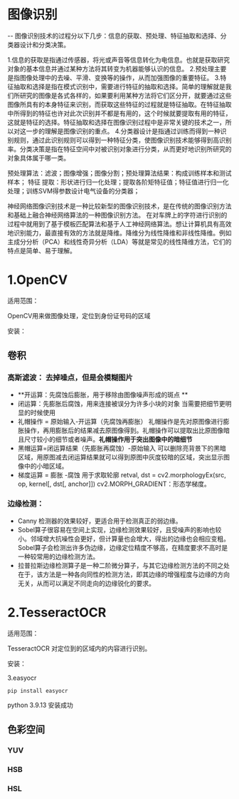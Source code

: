 # 图像识别

-- 图像识别技术的过程分以下几步：信息的获取、预处理、特征抽取和选择、分类器设计和分类决策。

 1.信息的获取是指通过传感器，将光或声音等信息转化为电信息。也就是获取研究对象的基本信息并通过某种方法将其转变为机器能够认识的信息。
 2.预处理主要是指图像处理中的去噪、平滑、变换等的操作，从而加强图像的重要特征。
 3.特征抽取和选择是指在模式识别中，需要进行特征的抽取和选择。简单的理解就是我们所研究的图像是各式各样的，如果要利用某种方法将它们区分开，就要通过这些图像所具有的本身特征来识别，而获取这些特征的过程就是特征抽取。在特征抽取中所得到的特征也许对此次识别并不都是有用的，这个时候就要提取有用的特征，这就是特征的选择。特征抽取和选择在图像识别过程中是非常关键的技术之一，所以对这一步的理解是图像识别的重点。
 4.分类器设计是指通过训练而得到一种识别规则，通过此识别规则可以得到一种特征分类，使图像识别技术能够得到高识别率。分类决策是指在特征空间中对被识别对象进行分类，从而更好地识别所研究的对象具体属于哪一类。

预处理算法：滤波；图像增强；图像分割；预处理算法结果：构成训练样本和测试样本；
特征  提取：形状进行归一化处理；提取各阶矩特征值；特征值进行归一化处理；训练SVM得参数设计电气设备的分类器；

 神经网络图像识别技术是一种比较新型的图像识别技术，是在传统的图像识别方法和基础上融合神经网络算法的一种图像识别方法。
 在对车牌上的字符进行识别的过程中就用到了基于模板匹配算法和基于人工神经网络算法。想让计算机具有高效地识别能力，最直接有效的方法就是降维。降维分为线性降维和非线性降维。例如主成分分析（PCA）和线性奇异分析（LDA）等就是常见的线性降维方法，它们的特点是简单、易于理解。

# 1.OpenCV

适用范围：

OpenCV用来做图像处理，定位到身份证号码的区域

安装：



## 卷积

### 高斯滤波： 去掉噪点，但是会模糊图片

- **开运算：先腐蚀后膨胀，用于移除由图像噪声形成的斑点 **  
- 闭运算：先膨胀后腐蚀，用来连接被误分为许多小块的对象  当需要把细节更明显的时候使用
- 礼帽操作 = 原始输入-开运算（先腐蚀再膨胀）    礼帽操作是先对原图像进行膨胀操作，再用膨胀后的结果减去原图像得到。礼帽操作可以提取出比原图像暗且尺寸较小的细节或者噪声。**礼帽操作用于突出图像中的暗细节**
-  黑帽运算=闭运算结果（先膨胀再腐蚀）-原始输入  可以删除亮背景下的黑暗区域，用原图减去闭运算结果就可以得到原图中灰度较暗的区域，突出显示图像中的小暗区域。
- 梯度运算 = 膨胀 -腐蚀    用于求取轮廓    retval, dst = cv2.morphologyEx(src, op, kernel[, dst[, anchor]])   cv2.MORPH_GRADIENT：形态学梯度。	

### 边缘检测：

- Canny  检测器的效果较好，更适合用于检测真正的弱边缘。
- Sobel算子很容易在空间上实现，边缘检测效果较好，且受噪声的影响也较小。邻域增大抗噪性会更好，但计算量也会增大，得出的边缘也会相应变粗。Sobel算子会检测出许多伪边缘，边缘定位精度不够高，在精度要求不高时是一种较常用的边缘检测方法。
- 拉普拉斯边缘检测算子是一种二阶微分算子，与其它边缘检测方法的不同之处在于，该方法是一种各向同性的检测方法，即其边缘的增强程度与边缘的方向无关，从而可以满足不同走向的边缘锐化的要求。



# 2.TesseractOCR

适用范围：

TesseractOCR 对定位到的区域内的内容进行识别。

安装：





3.easyocr

``` 
pip install easyocr
```

python 3.9.13    安装成功

## 色彩空间

###  YUV 
###  HSB
###  HSL  